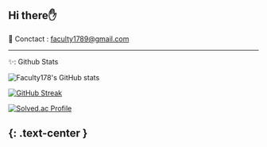 Hi there✋
---
📮 Conctact : faculty1789@gmail.com

***

✨: Github Stats

![Faculty178's GitHub stats](https://github-readme-stats.vercel.app/api?username=Faculty178&theme=react&show_icons=true)

[![GitHub Streak](https://streak-stats.demolab.com?user=Faculty178&theme=tokyonight&hide_border=true)](https://git.io/streak-stats)

[![Solved.ac Profile](http://mazassumnida.wtf/api/v2/generate_badge?boj=faculty1789)](https://solved.ac/Faculty1789) 

{: .text-center }
---


